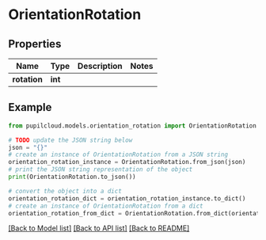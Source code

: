 # OrientationRotation


## Properties

Name | Type | Description | Notes
------------ | ------------- | ------------- | -------------
**rotation** | **int** |  | 

## Example

```python
from pupilcloud.models.orientation_rotation import OrientationRotation

# TODO update the JSON string below
json = "{}"
# create an instance of OrientationRotation from a JSON string
orientation_rotation_instance = OrientationRotation.from_json(json)
# print the JSON string representation of the object
print(OrientationRotation.to_json())

# convert the object into a dict
orientation_rotation_dict = orientation_rotation_instance.to_dict()
# create an instance of OrientationRotation from a dict
orientation_rotation_from_dict = OrientationRotation.from_dict(orientation_rotation_dict)
```
[[Back to Model list]](../README.md#documentation-for-models) [[Back to API list]](../README.md#documentation-for-api-endpoints) [[Back to README]](../README.md)


